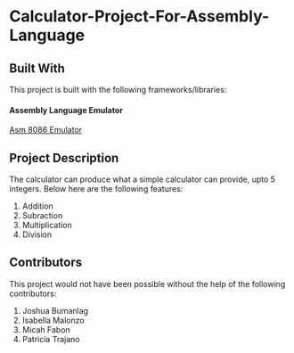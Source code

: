 # Calculator-Project-For-Assembly-Language

## Built With

This project is built with the following frameworks/libraries:
#### Assembly Language Emulator
[Asm 8086 Emulator](https://emu8086-microprocessor-emulator.en.softonic.com/#:~:text=EMU8086%20%2D%20MICROPROCESSOR%20EMULATOR%20is%20a,the%201980s%20and%20early%201990s.)


## Project Description
The calculator can produce what a simple calculator can provide, upto 5 integers. Below here are the following features:

1. Addition
2. Subraction
3. Multiplication
4. Division

## Contributors

This project would not have been possible without the help of the following contributors:

1. Joshua Bumanlag
2. Isabella Malonzo 
3. Micah Fabon
4. Patricia Trajano
